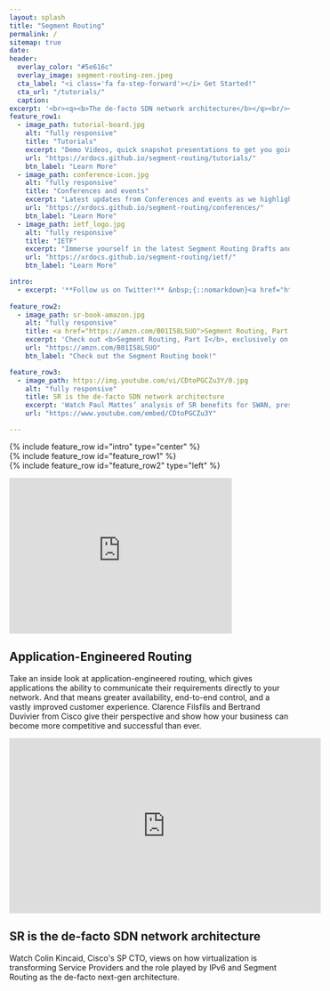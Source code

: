 ```yaml
---
layout: splash
title: "Segment Routing"
permalink: /
sitemap: true
date:
header:
  overlay_color: "#5e616c"
  overlay_image: segment-routing-zen.jpeg
  cta_label: "<i class='fa fa-step-forward'></i> Get Started!"
  cta_url: "/tutorials/"
  caption: 
excerpt: '<br><q><b>The de-facto SDN network architecture</b></q><br/><br/><q><b>Enables End-to-End SLA from DC to metro to backbone at scale</b></q><br/><br/><q><b>Enables applications to use the network in innovative ways</b></q><br/><br><a href="https://www.linkedin.com/groups/8266623" class="btn btn--linkedin" title="{{ site.data.ui-text[site.locale].share_on_label }} LinkedIn"><i class="fa fa-fw fa-linkedin" aria-hidden="true"></i><span>LinkedIn</span></a><br/>'
feature_row1:
  - image_path: tutorial-board.jpg
    alt: "fully responsive"
    title: "Tutorials"
    excerpt: "Demo Videos, quick snapshot presentations to get you going!"
    url: "https://xrdocs.github.io/segment-routing/tutorials/"
    btn_label: "Learn More"
  - image_path: conference-icon.jpg
    alt: "fully responsive"
    title: "Conferences and events"
    excerpt: "Latest updates from Conferences and events as we highlight SR solutions and use cases"
    url: "https://xrdocs.github.io/segment-routing/conferences/"
    btn_label: "Learn More"
  - image_path: ietf_logo.jpg
    alt: "fully responsive"
    title: "IETF"
    excerpt: "Immerse yourself in the latest Segment Routing Drafts and RFCs"
    url: "https://xrdocs.github.io/segment-routing/ietf/"
    btn_label: "Learn More"

intro:
  - excerpt: '**Follow us on Twitter!** &nbsp;{::nomarkdown}<a href="https://twitter.com/segmentrouting" class="twitter-follow-button" data-show-count="false" data-size="large">Follow @segmentrouting</a> <script>!function(d,s,id){var js,fjs=d.getElementsByTagName(s)[0],p=/^http:/.test(d.location)?"http":"https";if(!d.getElementById(id)){js=d.createElement(s);js.id=id;js.src=p+"://platform.twitter.com/widgets.js";fjs.parentNode.insertBefore(js,fjs);}}(document, "script", "twitter-wjs");</script>{:/nomarkdown}'
  
feature_row2:
  - image_path: sr-book-amazon.jpg
    alt: "fully responsive"
    title: <a href="https://amzn.com/B01I58LSUO">Segment Routing, Part 1</a>
    excerpt: 'Check out <b>Segment Routing, Part I</b>, exclusively on Amazon and Kindle by Clarence Filsfils, Kris Michielsen and Ketan Talaulikar '
    url: "https://amzn.com/B01I58LSUO"
    btn_label: "Check out the Segment Routing book!"

feature_row3:
  - image_path: https://img.youtube.com/vi/CDtoPGCZu3Y/0.jpg
    alt: "fully responsive"
    title: SR is the de-facto SDN network architecture
    excerpt: 'Watch Paul Mattes’ analysis of SR benefits for SWAN, presented at TechField day June, 2016.'
    url: "https://www.youtube.com/embed/CDtoPGCZu3Y"

---
```


{% include feature_row id="intro" type="center" %}
<br>
{% include feature_row id="feature_row1" %}
<br>
{% include feature_row id="feature_row2" type="left" %}

<div class="feature__wrapper">
  <div class="feature__item--left">
    <div class="archive__item">
      <div class="archive__item-teaser"> 
        <iframe width="400" height="280" src="https://www.youtube.com/embed/pDIRXLajRXo" frameborder="0" allowfullscreen></iframe>
       </div>
       <div class="archive__item-body">
         <h2 class="archive__item-title">Application-Engineered Routing</h2>
       <div class="archive__item-excerpt">
         <p>Take an inside look at application-engineered routing, which gives applications the ability to communicate their requirements directly to your network. And that means greater availability, end-to-end control, and a vastly improved customer experience. Clarence Filsfils and Bertrand Duvivier from Cisco give their perspective and show how your business can become more competitive and successful than ever.</p>
       </div>
      </div>
    </div>
  </div>
</div>

<div class="feature__wrapper">
  <div class="feature__item--right">
    <div class="archive__item">
      <div class="archive__item-teaser"> 
        <iframe width="560" height="315" src="https://www.youtube.com/embed/Ndb3RCIlix8" frameborder="0" allowfullscreen></iframe>
       </div>
       <div class="archive__item-body">
         <h2 class="archive__item-title">SR is the de-facto SDN network architecture</h2>
        <div class="align-right">
        <div class="archive__item-excerpt">
         <p>Watch Colin Kincaid, Cisco's SP CTO, views on how virtualization is transforming Service Providers and the role played by IPv6 and Segment Routing as the de-facto next-gen architecture.</p>
       </div>
       </div>
      </div>
    </div>
  </div>
</div>
